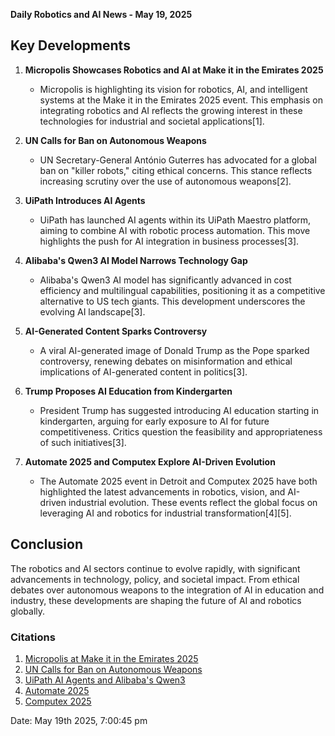 **Daily Robotics and AI News - May 19, 2025**

## Key Developments

1. **Micropolis Showcases Robotics and AI at Make it in the Emirates 2025**
   - Micropolis is highlighting its vision for robotics, AI, and intelligent systems at the Make it in the Emirates 2025 event. This emphasis on integrating robotics and AI reflects the growing interest in these technologies for industrial and societal applications[1].

2. **UN Calls for Ban on Autonomous Weapons**
   - UN Secretary-General António Guterres has advocated for a global ban on "killer robots," citing ethical concerns. This stance reflects increasing scrutiny over the use of autonomous weapons[2].

3. **UiPath Introduces AI Agents**
   - UiPath has launched AI agents within its UiPath Maestro platform, aiming to combine AI with robotic process automation. This move highlights the push for AI integration in business processes[3].

4. **Alibaba's Qwen3 AI Model Narrows Technology Gap**
   - Alibaba's Qwen3 AI model has significantly advanced in cost efficiency and multilingual capabilities, positioning it as a competitive alternative to US tech giants. This development underscores the evolving AI landscape[3].

5. **AI-Generated Content Sparks Controversy**
   - A viral AI-generated image of Donald Trump as the Pope sparked controversy, renewing debates on misinformation and ethical implications of AI-generated content in politics[3].

6. **Trump Proposes AI Education from Kindergarten**
   - President Trump has suggested introducing AI education starting in kindergarten, arguing for early exposure to AI for future competitiveness. Critics question the feasibility and appropriateness of such initiatives[3].

7. **Automate 2025 and Computex Explore AI-Driven Evolution**
   - The Automate 2025 event in Detroit and Computex 2025 have both highlighted the latest advancements in robotics, vision, and AI-driven industrial evolution. These events reflect the global focus on leveraging AI and robotics for industrial transformation[4][5].

## Conclusion
The robotics and AI sectors continue to evolve rapidly, with significant advancements in technology, policy, and societal impact. From ethical debates over autonomous weapons to the integration of AI in education and industry, these developments are shaping the future of AI and robotics globally.

### Citations
1. [Micropolis at Make it in the Emirates 2025](https://www.globenewswire.com/news-release/2025/05/07/3076197/0/en/Micropolis-Delivers-on-Vision-of-Robotics-Artificial-Intelligence-AI-and-Intelligent-Systems-at-Make-it-in-the-Emirates-2025.html)
2. [UN Calls for Ban on Autonomous Weapons](https://pam.int/daily-digest-on-ai-and-emerging-technologies-16-may-2025/)
3. [UiPath AI Agents and Alibaba's Qwen3](https://www.crescendo.ai/news/latest-ai-news-and-updates)
4. [Automate 2025](https://ifr.org/event/automate-2025)
5. [Computex 2025](https://www.prnewswire.com/apac/news-releases/computex-2025-gathers-global-tech-minds-to-explore-ai-driven-industrial-evolution-302458772.html)

Date: May 19th 2025, 7:00:45 pm
